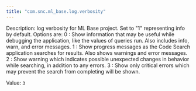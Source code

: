 ```yaml
---
title: "com.snc.ml_base.log.verbosity"
---
```


Description: log verbosity for ML Base project. Set to "1" representing info by default. Options are:
0 : Show information that may be useful while debugging the application, like the values of queries run. Also includes info, warn, and error messages.
1 : Show progress messages as the Code Search application searches for results. Also shows warnings and error messages.
2 : Show warning which indicates possible unexpected changes in behavior while searching, in addition to any errors.
3 : Show only critical errors which may prevent the search from completing will be shown.

Value: `3`